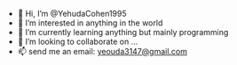 - 👋 Hi, I’m @YehudaCohen1995
- 👀 I’m interested in anything in the world 
- 🌱 I’m currently learning anything but mainly programming 
- 💞 I’m looking to collaborate on ...
- 📫 send me an email: yeouda3147@gmail.com

<!---
YehudaCohen1995/YehudaCohen1995 is a ✨ special ✨ repository because its `README.md` (this file) appears on your GitHub profile.
You can click the Preview link to take a look at your changes.
--->
